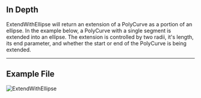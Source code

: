 ## In Depth
ExtendWithEllipse will return an extension of a PolyCurve as a portion of an ellipse. In the example below, a PolyCurve with a single segment is extended into an ellipse. The extension is controlled by two radii, it's length, its end parameter, and whether the start or end of the PolyCurve is being extended.
___
## Example File

![ExtendWithEllipse](./Autodesk.DesignScript.Geometry.PolyCurve.ExtendWithEllipse_img.jpg)

